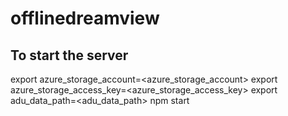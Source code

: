 # offlinedreamview

## To start the server
export azure_storage_account=<azure_storage_account>
export azure_storage_access_key=<azure_storage_access_key>
export adu_data_path=<adu_data_path>
npm start
